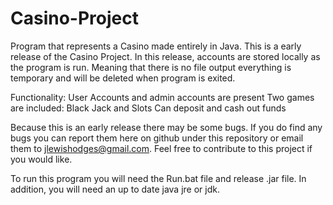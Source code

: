 # Casino-Project
Program that represents a Casino made entirely in Java.
This is a early release of the Casino Project. In this release, accounts are stored locally as the program is run. 
Meaning that there is no file output everything is temporary and will be deleted when program is exited.

Functionality:
User Accounts and admin accounts are present
Two games are included: Black Jack and Slots
Can deposit and cash out funds

Because this is an early release there may be some bugs. If you do find any bugs you can report them here on github under 
this repository or email them to jlewishodges@gmail.com. Feel free to contribute to this project if you would like.

To run this program you will need the Run.bat file and release .jar file. In addition, you will need an up to date java jre or jdk.
